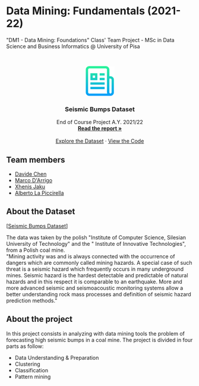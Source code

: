 # Data Mining: Fundamentals (2021-22)
"DM1 - Data Mining: Foundations" Class' Team Project - MSc in Data Science and Business Informatics @ University of Pisa

<!-- PROJECT LOGO -->
<br />
<p align="center">
  <a href="https://github.com/othneildrew/Best-README-Template">
    <img src="img/logo.png" alt="Logo" width="80" height="80">
  </a>

  <h3 align="center">Seismic Bumps Dataset</h3>

  <p align="center">
    End of Course Project A.Y. 2021/22
    <br />
    <a href="https://github.com/Grade0/DM-I/blob/main/%5BDM1%202021-2022%5D%20Project-seismic%20bumps.pdf"><strong>Read the report »</strong></a>
    <br />
    <br />
    <a href="https://github.com/Grade0/DM-I/blob/main/seismic-bumps.csv">Explore the Dataset</a>
    ·
    <a href="https://github.com/Grade0/DM-I/tree/main/python%20analysis">View the Code</a>
  </p>
</p>

## Team members
- [Davide Chen](https://github.com/Grade0)
- [Marco D'Arrigo](https://github.com/ghego98)
- [Xhenis Jaku](https://github.com/XhenisJaku)
- [Alberto La Piccirella](https://github.com/AlbLP)

## About the Dataset

[[Seismic Bumps Dataset](https://archive.ics.uci.edu/ml/datasets/seismic-bumps)]

The data was taken by the polish "Institute of Computer Science, Silesian University of Technology" and the " Institute of Innovative Technologies", from a Polish coal mine.     
"Mining activity was and is always connected with the occurrence of dangers which are commonly called
mining hazards. A special case of such threat is a seismic hazard which frequently occurs in many
underground mines. Seismic hazard is the hardest detectable and predictable of natural hazards and in
this respect it is comparable to an earthquake. More and more advanced seismic and seismoacoustic
monitoring systems allow a better understanding rock mass processes and definition of seismic hazard
prediction methods." 
## About the project

In this project consists in analyzing with data mining tools the problem of forecasting high seismic bumps in a coal mine. The project is divided in four parts as follow: 

- Data Understanding & Preparation 
- Clustering
- Classification
- Pattern mining
